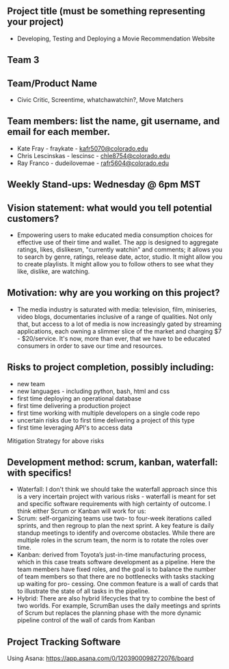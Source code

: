 
## Project title (must be something representing your project)
* Developing, Testing and Deploying a Movie Recommendation Website
## Team 3
## Team/Product Name
* Civic Critic, Screentime, whatchawatchin?, Move Matchers 

## Team members: list the name, git username, and email for each member.
* Kate Fray - fraykate - kafr5070@colorado.edu
* Chris Lescinskas - lescinsc - chle8754@colorado.edu
* Ray Franco - dudeilovemae - rafr5604@colorado.edu

## Weekly Stand-ups: Wednesday @ 6pm MST
## Vision statement: what would you tell potential customers?
* Empowering users to make educated media consumption choices for effective use of their time and wallet. The app is designed to aggregate ratings, likes, dislikesm, "currently watchin" and comments; it allows you to search by genre, ratings, release date, actor, studio. It might allow you to create playlists. It might allow you to follow others to see what they like, dislike, are watching.

## Motivation: why are you working on this project?
* The media industry is saturated with media: television, film, miniseries, video blogs, documentaries inclusive of a range of qualities. Not only that, but access to a lot of media is now increasingly gated by streaming applications, each owning a slimmer slice of the market and charging $7 - $20/service. It's now, more than ever, that we have to be educated consumers in order to save our time and resources.

## Risks to project completion, possibly including:
 * new team
 * new languages - including python, bash, html and css 
 * first time deploying an operational database
 * first time delivering a production project
 * first time working with multiple developers on a single code repo
 * uncertain risks due to first time delivering a project of this type
 * first time leveraging API's to access data
 
Mitigation Strategy for above risks
## Development method: scrum, kanban, waterfall: with specifics!
- Waterfall: I don't think we should take the waterfall approach since this is a very incertain project with various risks - waterfall is meant for set and specific software requirements with high certainty of outcome.
I think either Scrum or Kanban will work for us:
- Scrum: self-organizing teams use two- to four-week iterations called sprints, and then regroup to plan the next sprint. A key feature is daily standup meetings to identify and overcome obstacles. While there are multiple roles in the scrum team, the norm is to rotate the roles over time.
- Kanban: derived from Toyota’s just-in-time manufacturing process, which in this case treats software development as a pipeline. Here the team members have fixed roles, and the goal is to balance the number of team members so that there are no bottlenecks with tasks stacking up waiting for pro- cessing. One common feature is a wall of cards that to illustrate the state of all tasks in the pipeline. 
- Hybrid: There are also hybrid lifecycles that try to combine the best of two worlds. For example, ScrumBan uses the daily meetings and sprints of Scrum but replaces the planning phase with the more dynamic pipeline control of the wall of cards from Kanban
## Project Tracking Software
Using Asana: https://app.asana.com/0/1203900098272076/board
